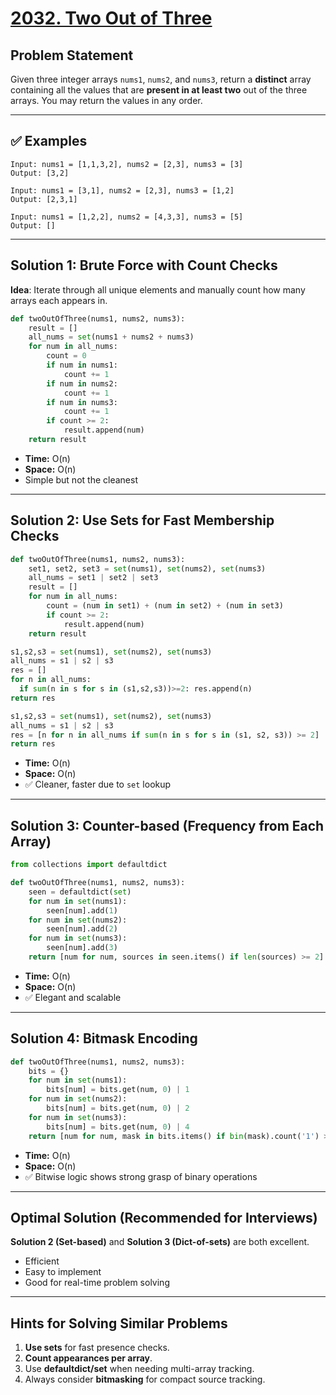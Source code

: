 # [2032. Two Out of Three](https://leetcode.com/problems/two-out-of-three/description/?envType=problem-list-v2&envId=hash-table)
## Problem Statement
Given three integer arrays `nums1`, `nums2`, and `nums3`, return a **distinct** array containing all the values that are **present in at least two** out of the three arrays. You may return the values in any order.

---

## ✅ Examples

```
Input: nums1 = [1,1,3,2], nums2 = [2,3], nums3 = [3]
Output: [3,2]

Input: nums1 = [3,1], nums2 = [2,3], nums3 = [1,2]
Output: [2,3,1]

Input: nums1 = [1,2,2], nums2 = [4,3,3], nums3 = [5]
Output: []
```

---

## Solution 1: Brute Force with Count Checks

**Idea**: Iterate through all unique elements and manually count how many arrays each appears in.

```python
def twoOutOfThree(nums1, nums2, nums3):
    result = []
    all_nums = set(nums1 + nums2 + nums3)
    for num in all_nums:
        count = 0
        if num in nums1:
            count += 1
        if num in nums2:
            count += 1
        if num in nums3:
            count += 1
        if count >= 2:
            result.append(num)
    return result
```

- **Time:** O(n) 
- **Space:** O(n)
- Simple but not the cleanest

---

## Solution 2: Use Sets for Fast Membership Checks

```python
def twoOutOfThree(nums1, nums2, nums3):
    set1, set2, set3 = set(nums1), set(nums2), set(nums3)
    all_nums = set1 | set2 | set3
    result = []
    for num in all_nums:
        count = (num in set1) + (num in set2) + (num in set3)
        if count >= 2:
            result.append(num)
    return result
```
```python
s1,s2,s3 = set(nums1), set(nums2), set(nums3)
all_nums = s1 | s2 | s3
res = []
for n in all_nums:
  if sum(n in s for s in (s1,s2,s3))>=2: res.append(n)
return res
```
```python
s1,s2,s3 = set(nums1), set(nums2), set(nums3)
all_nums = s1 | s2 | s3
res = [n for n in all_nums if sum(n in s for s in (s1, s2, s3)) >= 2]
return res
```
- **Time:** O(n)
- **Space:** O(n)
- ✅ Cleaner, faster due to `set` lookup

---

## Solution 3: Counter-based (Frequency from Each Array)

```python
from collections import defaultdict

def twoOutOfThree(nums1, nums2, nums3):
    seen = defaultdict(set)
    for num in set(nums1):
        seen[num].add(1)
    for num in set(nums2):
        seen[num].add(2)
    for num in set(nums3):
        seen[num].add(3)
    return [num for num, sources in seen.items() if len(sources) >= 2]
```

- **Time:** O(n)
- **Space:** O(n)
- ✅ Elegant and scalable

---

## Solution 4: Bitmask Encoding

```python
def twoOutOfThree(nums1, nums2, nums3):
    bits = {}
    for num in set(nums1):
        bits[num] = bits.get(num, 0) | 1
    for num in set(nums2):
        bits[num] = bits.get(num, 0) | 2
    for num in set(nums3):
        bits[num] = bits.get(num, 0) | 4
    return [num for num, mask in bits.items() if bin(mask).count('1') >= 2]
```

- **Time:** O(n)
- **Space:** O(n)
- ✅ Bitwise logic shows strong grasp of binary operations

---

## Optimal Solution (Recommended for Interviews)
**Solution 2 (Set-based)** and **Solution 3 (Dict-of-sets)** are both excellent.
- Efficient
- Easy to implement
- Good for real-time problem solving

---

## Hints for Solving Similar Problems
1. **Use sets** for fast presence checks.
2. **Count appearances per array**.
3. Use **defaultdict/set** when needing multi-array tracking.
4. Always consider **bitmasking** for compact source tracking.